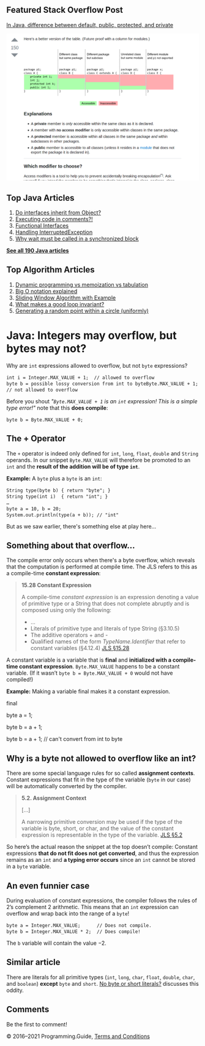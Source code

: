 <span class="underline"></span>

<span class="underline"></span>

## Featured Stack Overflow Post

[In Java, difference between default, public, protected, and private](https://stackoverflow.com/a/33627846/276052)

[<img src="../images/so-featured-33627846.png" alt="StackOverflow screenshot thumbnail" class="screenshot" />](https://stackoverflow.com/a/33627846/276052)

<span class="underline"></span>

## Top Java Articles

1.  [Do interfaces inherit from Object?](do-interfaces-inherit-from-object.html)
2.  [Executing code in comments?!](executing-code-in-comments.html)
3.  [Functional Interfaces](functional-interfaces.html)
4.  [Handling InterruptedException](handling-interrupted-exceptions.html)
5.  [Why wait must be called in a synchronized block](why-wait-must-be-in-synchronized.html)

[**See all 190 Java articles**](index.html)

## Top Algorithm Articles

1.  [Dynamic programming vs memoization vs tabulation](../dynamic-programming-vs-memoization-vs-tabulation.html)
2.  [Big O notation explained](../big-o-notation-explained.html)
3.  [Sliding Window Algorithm with Example](../sliding-window-example.html)
4.  [What makes a good loop invariant?](../what-makes-a-good-loop-invariant.html)
5.  [Generating a random point within a circle (uniformly)](../random-point-within-circle.html)

# Java: Integers may overflow, but bytes may not?

Why are `int` expressions allowed to overflow, but not `byte` expressions?

    int i = Integer.MAX_VALUE + 1;  // allowed to overflow
    byte b = possible lossy conversion from int to byteByte.MAX_VALUE + 1;    // not allowed to overflow

Before you shout _"`Byte.MAX_VALUE + 1` is an `int` expression! This is a simple type error!"_ note that this **does compile**:

    byte b = Byte.MAX_VALUE + 0;

## The + Operator

The `+` operator is indeed only defined for `int`, `long`, `float`, `double` and `String` operands. In our snippet `Byte.MAX_VALUE` will therefore be promoted to an `int` and the **result of the addition will be of type `int`**.

**Example:** A `byte` plus a `byte` is an `int`:

    String type(byte b) { return "byte"; }
    String type(int i)  { return "int"; }
    …
    byte a = 10, b = 20;
    System.out.println(type(a + b)); // "int"

But as we saw earlier, there's something else at play here…

## Something about that overflow…

The compile error only occurs when there's a byte overflow, which reveals that the computation is performed at compile time. The JLS refers to this as a compile-time **constant expression**:

> **15.28 Constant Expression**
>
> A compile-time _constant expression_ is an expression denoting a value of primitive type or a <span class="mono">String</span> that does not complete abruptly and is composed using only the following:
>
> - …
> - Literals of primitive type and literals of type <span class="mono">String</span> (§3.10.5)
> - The additive operators <span class="mono">+</span> and <span class="mono">-</span>
> - Qualified names of the form _TypeName.Identifier_ that refer to constant variables (§4.12.4) <a href="https://docs.oracle.com/javase/specs/jls/se8/html/jls-15.html#jls-15.28" class="quote-source">JLS §15.28</a>

A constant variable is a variable that is **final** and **initialized with a compile-time constant expression**. `Byte.MAX_VALUE` happens to be a constant variable. (If it wasn’t `byte b = Byte.MAX_VALUE + 0` would not have compiled!)

**Example:** Making a variable final makes it a constant expression.

final

<span class="keyword">byte</span> a = <span class="num_lit">1</span>;

<span class="keyword">byte</span> b = a + <span class="num_lit">1</span>;

<span class="err-squiggly"><span class="keyword">byte</span> b = a + <span class="num_lit">1</span>;</span> <span class="comment">// can't convert from int to byte</span>

## Why is a byte not allowed to overflow like an int?

There are some special language rules for so called **assignment contexts**. Constant expressions that fit in the type of the variable (`byte` in our case) will be automatically converted by the compiler.

> **5.2. Assignment Context**
>
> \[…\]
>
> A <span class="highlight">narrowing primitive conversion</span> may be used if the type of the variable is <span class="mono highlight">byte</span>, <span class="mono">short</span>, or <span class="mono">char</span>, and the value of the constant expression is representable in the type of the variable. <a href="https://docs.oracle.com/javase/specs/jls/se8/html/jls-5.html#jls-5.2" class="quote-source">JLS §5.2</a>

So here’s the actual reason the snippet at the top doesn’t compile: Constant expressions **that do not fit does not get converted**, and thus the expression remains as an `int` and **a typing error occurs** since an `int` cannot be stored in a `byte` variable.

## An even funnier case

During evaluation of constant expressions, the compiler follows the rules of 2’s complement 2 arithmetic. This means that an `int` expression can overflow and wrap back into the range of a `byte`!

    byte a = Integer.MAX_VALUE;      // Does not compile.
    byte b = Integer.MAX_VALUE * 2;  // Does compile!

The `b` variable will contain the value −2.

## Similar article

There are literals for all primitive types (`int`, `long`, `char`, `float`, `double`, `char`, and `boolean`) **except** `byte` and `short`. [No byte or short literals?](byte-short-literals.html) discusses this oddity.

## Comments

Be the first to comment!

© 2016–2021 Programming.Guide, [Terms and Conditions](../terms-and-conditions.html)
